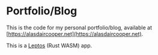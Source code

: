 # Portfolio/Blog

This is the code for my personal portfolio/blog, available at [https://alasdaircooper.net](https://alasdaircooper.net).

This is a [Leptos](https://www.leptos.dev/) (Rust WASM) app.